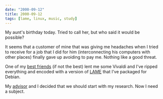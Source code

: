 ```yaml
---
date: "2000-09-12"
title: 2000-09-12
tags: [lame, linux, music, study]
---
```

My aunt's birthday today. Tried to call her, but who said it would
be possible?

It seems that a customer of mine that was giving me headaches when
I tried to receive for a job that I did for him (interconnecting
his computers with other places) finally gave up avoiding to pay
me. Nothing like a good threat.

One of my [best friends](http://www.ime.usp.br/~lymber/) (if not
the best) lent me some Vivaldi and I've ripped everything and
encoded with a version of [LAME](http://www.sulaco.org/mp3/) that
I've packaged for Debian.

My [advisor](http://www.ime.usp.br/~jose/) and I decided that we
should start with my research. Now I need a subject.
